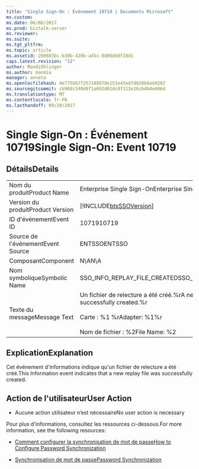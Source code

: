 ```yaml
---
title: "Single Sign-On : Événement 10719 | Documents Microsoft"
ms.custom: 
ms.date: 06/08/2017
ms.prod: biztalk-server
ms.reviewer: 
ms.suite: 
ms.tgt_pltfrm: 
ms.topic: article
ms.assetid: 260683bc-b30b-420b-a45c-0d06d9df28d1
caps.latest.revision: "12"
author: MandiOhlinger
ms.author: mandia
manager: anneta
ms.openlocfilehash: 4e775b67f257188978e151e45ed7d028b0ad4202
ms.sourcegitcommit: cb908c540d8f1a692d01dc8f313e16cb4b4e696d
ms.translationtype: MT
ms.contentlocale: fr-FR
ms.lasthandoff: 09/20/2017
---
```

# <a name="single-sign-on-event-10719"></a><span data-ttu-id="a6c24-102">Single Sign-On : Événement 10719</span><span class="sxs-lookup"><span data-stu-id="a6c24-102">Single Sign-On: Event 10719</span></span>
## <a name="details"></a><span data-ttu-id="a6c24-103">Détails</span><span class="sxs-lookup"><span data-stu-id="a6c24-103">Details</span></span>  
  
|||  
|-|-|  
|<span data-ttu-id="a6c24-104">Nom du produit</span><span class="sxs-lookup"><span data-stu-id="a6c24-104">Product Name</span></span>|<span data-ttu-id="a6c24-105">Enterprise Single Sign-On</span><span class="sxs-lookup"><span data-stu-id="a6c24-105">Enterprise Single Sign-On</span></span>|  
|<span data-ttu-id="a6c24-106">Version du produit</span><span class="sxs-lookup"><span data-stu-id="a6c24-106">Product Version</span></span>|[!INCLUDE[btsSSOVersion](../includes/btsssoversion-md.md)]|  
|<span data-ttu-id="a6c24-107">ID d'événement</span><span class="sxs-lookup"><span data-stu-id="a6c24-107">Event ID</span></span>|<span data-ttu-id="a6c24-108">10719</span><span class="sxs-lookup"><span data-stu-id="a6c24-108">10719</span></span>|  
|<span data-ttu-id="a6c24-109">Source de l'événement</span><span class="sxs-lookup"><span data-stu-id="a6c24-109">Event Source</span></span>|<span data-ttu-id="a6c24-110">ENTSSO</span><span class="sxs-lookup"><span data-stu-id="a6c24-110">ENTSSO</span></span>|  
|<span data-ttu-id="a6c24-111">Composant</span><span class="sxs-lookup"><span data-stu-id="a6c24-111">Component</span></span>|<span data-ttu-id="a6c24-112">N\A</span><span class="sxs-lookup"><span data-stu-id="a6c24-112">N\A</span></span>|  
|<span data-ttu-id="a6c24-113">Nom symbolique</span><span class="sxs-lookup"><span data-stu-id="a6c24-113">Symbolic Name</span></span>|<span data-ttu-id="a6c24-114">SSO_INFO_REPLAY_FILE_CREATED</span><span class="sxs-lookup"><span data-stu-id="a6c24-114">SSO_INFO_REPLAY_FILE_CREATED</span></span>|  
|<span data-ttu-id="a6c24-115">Texte du message</span><span class="sxs-lookup"><span data-stu-id="a6c24-115">Message Text</span></span>|<span data-ttu-id="a6c24-116">Un fichier de relecture a été créé.%r</span><span class="sxs-lookup"><span data-stu-id="a6c24-116">A new replay file was successfully created.%r</span></span><br /><br /> <span data-ttu-id="a6c24-117">Carte : %1 %r</span><span class="sxs-lookup"><span data-stu-id="a6c24-117">Adapter: %1%r</span></span><br /><br /> <span data-ttu-id="a6c24-118">Nom de fichier : %2</span><span class="sxs-lookup"><span data-stu-id="a6c24-118">File Name: %2</span></span>|  
  
## <a name="explanation"></a><span data-ttu-id="a6c24-119">Explication</span><span class="sxs-lookup"><span data-stu-id="a6c24-119">Explanation</span></span>  
 <span data-ttu-id="a6c24-120">Cet événement d'informations indique qu'un fichier de relecture a été créé.</span><span class="sxs-lookup"><span data-stu-id="a6c24-120">This Information event indicates that a new replay file was successfully created.</span></span>  
  
## <a name="user-action"></a><span data-ttu-id="a6c24-121">Action de l'utilisateur</span><span class="sxs-lookup"><span data-stu-id="a6c24-121">User Action</span></span>  
  
-   <span data-ttu-id="a6c24-122">Aucune action utilisateur n’est nécessaire</span><span class="sxs-lookup"><span data-stu-id="a6c24-122">No user action is necessary</span></span>  
  
 <span data-ttu-id="a6c24-123">Pour plus d'informations, consultez les ressources ci-dessous.</span><span class="sxs-lookup"><span data-stu-id="a6c24-123">For more information, see the following resources:</span></span>  
  
-   [<span data-ttu-id="a6c24-124">Comment configurer la synchronisation de mot de passe</span><span class="sxs-lookup"><span data-stu-id="a6c24-124">How to Configure Password Synchronization</span></span>](../core/how-to-configure-password-synchronization.md)  
  
-   [<span data-ttu-id="a6c24-125">Synchronisation de mot de passe</span><span class="sxs-lookup"><span data-stu-id="a6c24-125">Password Synchronization</span></span>](../core/password-synchronization2.md)